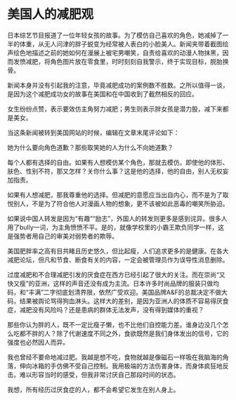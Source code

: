 # 美国人的减肥观

日本综艺节目报道了一位年轻女孩的故事。为了模仿自己喜欢的角色，她减掉了一半的体重，从无人问津的胖子蜕变为经常被人表白的小脸美人。新闻夹带着截图绘声绘色地描述之前的她如何在漫展上被宅男嘲笑，自责给喜欢的动漫人物抹黑，因而发愤减肥，将角色图片放在零食里，时时刻刻自我警示，终于实现目标，脱胎换骨。 

新闻本身并没有引起我的注意，毕竟减肥成功的案例数不胜数。之所以值得一谈，是因为这个减肥成功女的故事在美国和在中国收到了截然相反的回应。 

女生纷纷点赞，表示要效仿主角努力减肥；男生则表示胖女孩是潜力股，减下来都是美女。 

当这条新闻被转到美国网站的时候，编辑在文章末尾评论如下： 

她为什么要向角色道歉？那些取笑她的人为什么不向她道歉？ 

每个人都有选择的自由。如果有人想模仿某个角色，那就去模仿。即使他的体形、肤色、性别不符，那又怎样？关你什么事？这是他的选择，他的自由，别人无权妄加指责。 

如果有人想减肥，那我尊重他的选择。但减肥的意愿应当出自内心，而不是为了取悦别人，不是为了符合他人对漫画人物的想象，更不该被如此恶毒的嘲笑所胁迫。 

如果说中国人转发是因为“有趣”“励志”，外国人的转发则更多是感到诧异。很多人用了bully一词，为主角愤愤不平。是的，就像学校里的小霸王欺负同学一样，这是强势者用自己的审美对弱势者的欺辱。 

美国肥胖率之高有目共睹且历史悠久，但比起瘦，人们追求更多的是健康。在各大减肥论坛，但凡和节食、断食有关的内容，一定会被管理员作为误导性消息删除。 

过度减肥和不合理减肥引发的厌食症在西方已经引起了很大的关注。而在崇尚“又快又瘦”的亚洲，这样的声音还没有成为主流。日本许多时尚品牌的服装只做均码，和“丰满”二字彻底划清界限，依然广受欢迎。美国品牌A&F的总裁决定不做大码，结果被舆论骂得狗血淋头。这样大的差别，是因为亚洲人的体质不容易得厌食症，减肥没有风险吗？还是患病的群体无法发声，没有得到媒体的重视？ 

那些你认为胖的人，既不一定比瘦子懒，也不比他们自控能力差。谁身边没几个怎么吃都不胖的人？除了代谢速度不同之外，食欲既然是我们身体发出的信号，它的强度也必然因人而异。 

我也曾经不要命地减过肥。我越是想不吃，食物就越是像磁石一样吸在我脑海的角落，伸向冰箱的手仿佛不受自己控制。我用极端的方法伤害身体，而身体疯狂地反击。难以形容当时的感受，但我非常讨厌自己那段时间的状态。 

我想，所有经历过厌食症的人，都不会希望它发生在别人身上。